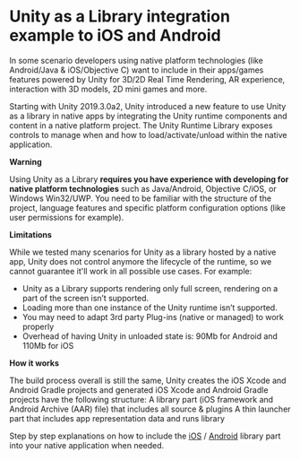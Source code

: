 # Unity as a Library integration example to iOS and Android #

In some scenario developers using native platform technologies (like Android/Java & iOS/Objective C) want to include in their apps/games features powered by Unity for 3D/2D Real Time Rendering, AR experience, interaction with 3D models, 2D mini games and more.

Starting with Unity 2019.3.0a2, Unity  introduced a new feature to use Unity as a library in native apps by integrating the Unity runtime components and content in a native platform project. The Unity Runtime Library exposes controls to manage when and how to load/activate/unload within the native application.

**Warning**

Using Unity as a Library **requires you have experience with developing for native platform technologies** such as Java/Android, Objective C/iOS, or Windows Win32/UWP. You need to be familiar with the structure of the project, language features and specific platform configuration options (like user permissions for example).


**Limitations**

While we tested many scenarios for Unity as a library hosted by a native app, Unity does not control anymore the lifecycle of the runtime, so we cannot guarantee it'll work in all possible use cases. 
For example:
- Unity as a Library supports rendering only full screen, rendering on a part of the screen isn’t supported.
- Loading more than one instance of the Unity runtime isn’t supported.
- You may need to adapt 3rd party Plug-ins (native or managed) to work properly  
- Overhead of having Unity in unloaded state is: 90Mb for Android and 110Mb for iOS

**How it works**

The build process overall is still the same, Unity creates the iOS Xcode and Android Gradle projects and generated iOS Xcode and Android Gradle projects have the following structure:
 A library part (iOS framework and Android Archive (AAR) file) that includes all source & plugins 
 A thin launcher part that includes app representation data and runs library

Step by step explanations on how to include the [iOS](docs/ios.md) / [Android](docs/android.md) library part into your native application when needed.

